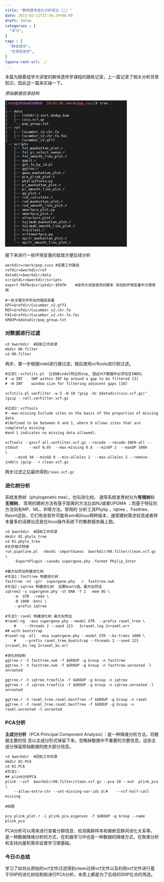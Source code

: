 ```yaml
---
title: "群体遗传进化分析笔记（二）"
date: 2023-02-11T17:56:29+08:00
draft: false
categories : [
  "学习",
]
tags : [
  "群体遗传",
  "生物信息学",
]
typora-root-url: ./
---
```


本篇为跟着组学大讲堂的群体遗传学课程的跟练记录，上一篇记录了相关分析背景知识，因此这一篇来实操一下。

*原始数据目录结构*

<img src="/img/data_tree.png" alt="data_tree" style="zoom:67%;" />

接下来进行一些环境变量的赋值方便后续分析

```shell
workdir=/work/pop_cucu #设置工作路径
refdir=$workdir/ref
datadir=$workdir/data
scriptdir=$workdir/scripts
export PATH=$scriptdir:$PATH    #组学大讲堂提供的脚本 添加到环境变量中方便使用

#一些关键文件所在的路径变量
GFF=$refdir/Cucumber_v2.gff3
REF=$refdir/Cucumber_v2.chr.fa
FAI=$refdir/Cucumber_v2.chr.fa.fai
GROUP=$datadir/pop_group.txt
```

### 对数据进行过滤

```shell
cd $workdir  #回到工作目录
mkdir 00.filter
cd 00.filter
```

两步，第一步根据indel进行硬过滤，随后使用vcftools进行软过滤。

```shell
#过滤1：vcfutils.pl  过滤掉indel附近的snp, 因此VCF数据中必须包含INDEL
# -w INT    SNP within INT bp around a gap to be filtered [3]
# -W INT    window size for filtering adjacent gaps [10]

vcfutils.pl varFilter -w 5 -W 10 "gzip -dc $datadir/cucu.vcf.gz|" |gzip - >all.varFilter.vcf.gz

#过滤2：vcftools
#--max-missing Exclude sites on the basis of the proportion of missing data 
#(defined to be between 0 and 1, where 0 allows sites that are completely missing 
#and 1 indicates no missing data allowed).

vcftools --gzvcf all.varFilter.vcf.gz --recode --recode-INFO-all --stdout     --maf 0.05  --max-missing 0.8  --minDP 2  --maxDP 1000      \
    --minQ 30 --minGQ 0 --min-alleles 2  --max-alleles 2 --remove-indels |gzip - > clean.vcf.gz  
```

两步过滤之后最终得到`clean.vcf.gz`

### 进化树分析

系统发育树（phylogenetic tree），也叫进化树。  通常系统发育树分为**有根树**和**无根树**。 常用的建树方法有基于距离的方法比如NJ或者UPGMA ；而基于特征的方法则有MP、ML、BI等方法。常用的 分析工具Phylip 、Iqtree 、Fasttree、Raxml这些，它们有些软件可能有win和linux两种版本，通常建树需求较高或者样本量多的话建议还是在linux操作系统下的集群服务器上跑。

```shell
cd $workdir  #回到工作目录
mkdir 01.phylo_tree
cd 01.phylo_tree
#文件格式转换
run_pipeline.pl  -Xmx5G -importGuess  $workdir/00.filter/clean.vcf.gz  \
    -ExportPlugin -saveAs supergene.phy -format Phylip_Inter

#最大似然法构建进化树
#方法1：fasttree 构建进化树
fasttree -nt -gtr  supergene.phy   >  fasttree.nwk
#方法2：iqtree 构建进化树  设置boots值，最大似然法
iqtree2 -s supergene.phy -st DNA -T 2  -mem 8G \
    -m  GTR  -redo \
    -B 1000 -bnni \
    --prefix iqtree 
    
#方法3：raxml 构建进化树 最大似然法
#raxml-ng  -msa supergene.phy --model GTR  --prefix raxml_tree \
    #    --threads 2 --seed 123   1>raxml.log 2>raxml.err
## with bootstrap
#raxml-ng -all  -msa supergene.phy --model GTR --bs-trees 1000 \
    #    --prefix raxml_tree_bootstrap --threads 2 --seed 123   1>raxml_bs.log 2>raxml_bs.err

#进化树绘制
ggtree.r -t fasttree.nwk -f $GROUP -g Group -n fasttree
ggtree.r -t fasttree.nwk -f $GROUP -g Group -n fasttree.unrooted -l unrooted

ggtree.r -t iqtree.treefile -f $GROUP -g Group -n iqtree
ggtree.r -t iqtree.treefile -f $GROUP -g Group -n iqtree.unrooted -l unrooted

ggtree.r -t raxml_tree.raxml.bestTree -f $GROUP -g Group -n raxml
ggtree.r -t raxml_tree.raxml.bestTree -f $GROUP -g Group -n raxml.unrooted -l unrooted
```

### PCA分析

**主成分分析**（PCA Principal Component  Analysis）：是一种降维分析方法，将数据主要的信 息以主成分形式保留下来，忽略掉数据中不重要的次要信息。这些主成分保留原始数据的绝大部分信息。

```shell
cd $workdir  #回到工作目录
mkdir 02.PCA
cd 02.PCA
#方法1：
## plink分析PCA
plink --vcf  $workdir/00.filter/clean.vcf.gz --pca 10 --out  plink_pca   \
    --allow-extra-chr --set-missing-var-ids @:#    --vcf-half-call missing

#绘图

pca_plink_plot.r -i plink_pca.eigenvec -f $GROUP -g Group --name plink_pca
```

PCA分析可以用来进行查看分群信息、检测离群样本和推断亚群间进化关系等，是一种数据降维分析的方式，在机器学习中也是一种数据的降维方式，在聚类分析和支持向量机等非监督学习很基础。



### 今日の总结

学习了如何从原始的vcf文件过滤得到clean过得vcf文件以及利用vcf文件进行基于SNP的进化树绘制和进行PCA分析，本质上都是为了后续的SNP位点的筛选。
